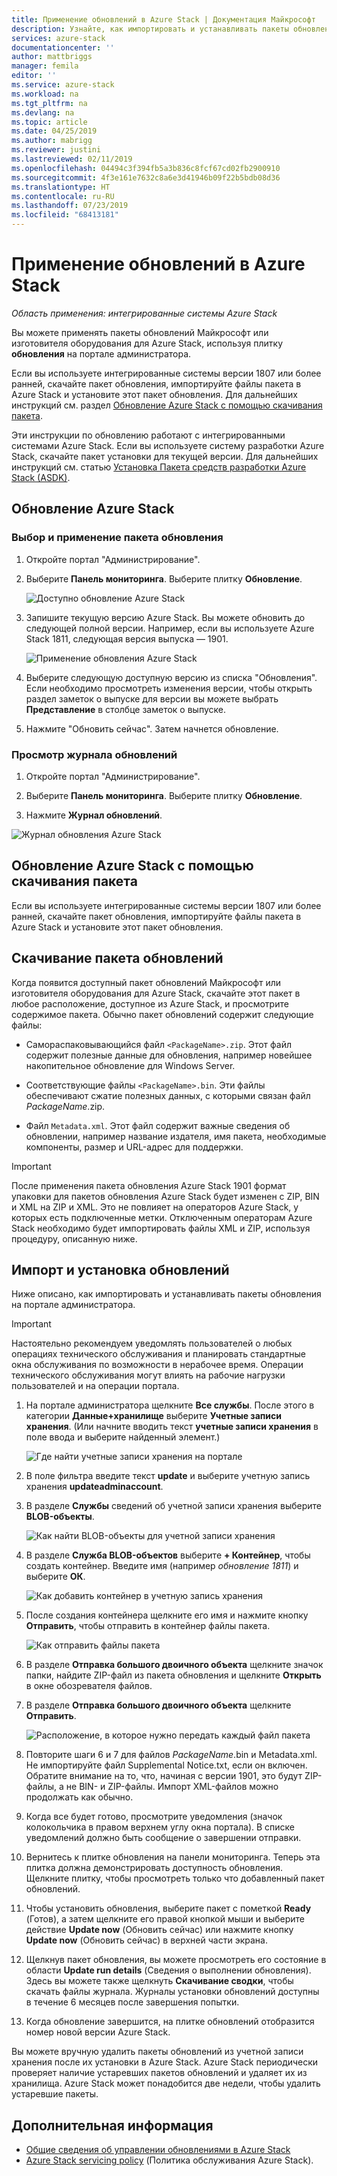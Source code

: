 ```yaml
---
title: Применение обновлений в Azure Stack | Документация Майкрософт
description: Узнайте, как импортировать и устанавливать пакеты обновлений Майкрософт для интегрированной системы Azure Stack.
services: azure-stack
documentationcenter: ''
author: mattbriggs
manager: femila
editor: ''
ms.service: azure-stack
ms.workload: na
ms.tgt_pltfrm: na
ms.devlang: na
ms.topic: article
ms.date: 04/25/2019
ms.author: mabrigg
ms.reviewer: justini
ms.lastreviewed: 02/11/2019
ms.openlocfilehash: 04494c3f394fb5a3b836c8fcf67cd02fb2900910
ms.sourcegitcommit: 4f3e161e7632c8a6e3d41946b09f22b5bdb08d36
ms.translationtype: HT
ms.contentlocale: ru-RU
ms.lasthandoff: 07/23/2019
ms.locfileid: "68413181"
---
```

# <a name="apply-updates-in-azure-stack"></a>Применение обновлений в Azure Stack

*Область применения: интегрированные системы Azure Stack*

Вы можете применять пакеты обновлений Майкрософт или изготовителя оборудования для Azure Stack, используя плитку **обновления** на портале администратора.

Если вы используете интегрированные системы версии 1807 или более ранней, скачайте пакет обновления, импортируйте файлы пакета в Azure Stack и установите этот пакет обновления. Для дальнейших инструкций см. раздел [Обновление Azure Stack с помощью скачивания пакета](#update-azure-stack-by-downloading-the-package).

Эти инструкции по обновлению работают с интегрированными системами Azure Stack. Если вы используете систему разработки Azure Stack, скачайте пакет установки для текущей версии. Для дальнейших инструкций см. статью [Установка Пакета средств разработки Azure Stack (ASDK)](../asdk/asdk-install.md).

## <a name="update-azure-stack"></a>Обновление Azure Stack

### <a name="select-and-apply-an-update-package"></a>Выбор и применение пакета обновления

1. Откройте портал "Администрирование".

2. Выберите **Панель мониторинга**. Выберите плитку **Обновление**.

    ![Доступно обновление Azure Stack](media/azure-stack-apply-updates/azure-stack-updates-1901-dashboard.png)

3. Запишите текущую версию Azure Stack. Вы можете обновить до следующей полной версии. Например, если вы используете Azure Stack 1811, следующая версия выпуска — 1901.

    ![Применение обновления Azure Stack](media/azure-stack-apply-updates/azure-stack-updates-1901-updateavailable.png)

4. Выберите следующую доступную версию из списка "Обновления". Если необходимо просмотреть изменения версии, чтобы открыть раздел заметок о выпуске для версии вы можете выбрать **Представление** в столбце заметок о выпуске.

5. Нажмите "Обновить сейчас". Затем начнется обновление.

### <a name="review-update-history"></a>Просмотр журнала обновлений

1. Откройте портал "Администрирование".

2. Выберите **Панель мониторинга**. Выберите плитку **Обновление**.

3. Нажмите **Журнал обновлений**.

![Журнал обновления Azure Stack](media/azure-stack-apply-updates/azure-stack-update-history.PNG)

## <a name="update-azure-stack-by-downloading-the-package"></a>Обновление Azure Stack с помощью скачивания пакета

Если вы используете интегрированные системы версии 1807 или более ранней, скачайте пакет обновления, импортируйте файлы пакета в Azure Stack и установите этот пакет обновления.

## <a name="download-the-update-package"></a>Скачивание пакета обновлений

Когда появится доступный пакет обновлений Майкрософт или изготовителя оборудования для Azure Stack, скачайте этот пакет в любое расположение, доступное из Azure Stack, и просмотрите содержимое пакета. Обычно пакет обновлений содержит следующие файлы:

- Самораспаковывающийся файл `<PackageName>.zip`. Этот файл содержит полезные данные для обновления, например новейшее накопительное обновление для Windows Server.

- Соответствующие файлы `<PackageName>.bin`. Эти файлы обеспечивают сжатие полезных данных, с которыми связан файл *PackageName*.zip.

- Файл `Metadata.xml`. Этот файл содержит важные сведения об обновлении, например название издателя, имя пакета, необходимые компоненты, размер и URL-адрес для поддержки.

> [!IMPORTANT]  
> После применения пакета обновления Azure Stack 1901 формат упаковки для пакетов обновления Azure Stack будет изменен с ZIP, BIN и XML на ZIP и XML. Это не повлияет на операторов Azure Stack, у которых есть подключенные метки. Отключенным операторам Azure Stack необходимо будет импортировать файлы XML и ZIP, используя процедуру, описанную ниже.

## <a name="import-and-install-updates"></a>Импорт и установка обновлений

Ниже описано, как импортировать и устанавливать пакеты обновления на портале администратора.

> [!IMPORTANT]  
> Настоятельно рекомендуем уведомлять пользователей о любых операциях технического обслуживания и планировать стандартные окна обслуживания по возможности в нерабочее время. Операции технического обслуживания могут влиять на рабочие нагрузки пользователей и на операции портала.

1. На портале администратора щелкните **Все службы**. После этого в категории **Данные+хранилище** выберите **Учетные записи хранения**. (Или начните вводить текст **учетные записи хранения** в поле ввода и выберите найденный элемент.)

    ![Где найти учетные записи хранения на портале](media/azure-stack-apply-updates/ApplyUpdates1.png)

2. В поле фильтра введите текст **update** и выберите учетную запись хранения **updateadminaccount**.

3. В разделе **Службы** сведений об учетной записи хранения выберите **BLOB-объекты**.
 
    ![Как найти BLOB-объекты для учетной записи хранения](media/azure-stack-apply-updates/ApplyUpdates3.png) 

4. В разделе **Служба BLOB-объектов** выберите **+ Контейнер**, чтобы создать контейнер. Введите имя (например *обновление 1811*) и выберите **ОК**.
 
     ![Как добавить контейнер в учетную запись хранения](media/azure-stack-apply-updates/ApplyUpdates4.png)

5. После создания контейнера щелкните его имя и нажмите кнопку **Отправить**, чтобы отправить в контейнер файлы пакета.
 
    ![Как отправить файлы пакета](media/azure-stack-apply-updates/ApplyUpdates5.png)

6. В разделе **Отправка большого двоичного объекта** щелкните значок папки, найдите ZIP-файл из пакета обновления и щелкните **Открыть** в окне обозревателя файлов.
  
7. В разделе **Отправка большого двоичного объекта** щелкните **Отправить**.
  
    ![Расположение, в которое нужно передать каждый файл пакета](media/azure-stack-apply-updates/ApplyUpdates6.png)

8. Повторите шаги 6 и 7 для файлов *PackageName*.bin и Metadata.xml. Не импортируйте файл Supplemental Notice.txt, если он включен. Обратите внимание на то, что, начиная с версии 1901, это будут ZIP-файлы, а не BIN- и ZIP-файлы. Импорт XML-файлов можно продолжать как обычно.

9. Когда все будет готово, просмотрите уведомления (значок колокольчика в правом верхнем углу окна портала). В списке уведомлений должно быть сообщение о завершении отправки.
10. Вернитесь к плитке обновления на панели мониторинга. Теперь эта плитка должна демонстрировать доступность обновления. Щелкните плитку, чтобы просмотреть только что добавленный пакет обновлений.
11. Чтобы установить обновления, выберите пакет с пометкой **Ready** (Готов), а затем щелкните его правой кнопкой мыши и выберите действие **Update now** (Обновить сейчас) или нажмите кнопку **Update now** (Обновить сейчас) в верхней части экрана.
12. Щелкнув пакет обновления, вы можете просмотреть его состояние в области **Update run details** (Сведения о выполнении обновления). Здесь вы можете также щелкнуть **Скачивание сводки**, чтобы скачать файлы журнала. Журналы установки обновлений доступны в течение 6 месяцев после завершения попытки. 
13. Когда обновление завершится, на плитке обновлений отобразится номер новой версии Azure Stack.

Вы можете вручную удалить пакеты обновлений из учетной записи хранения после их установки в Azure Stack. Azure Stack периодически проверяет наличие устаревших пакетов обновлений и удаляет их из хранилища. Azure Stack может понадобится две недели, чтобы удалить устаревшие пакеты.

## <a name="next-steps"></a>Дополнительная информация

- [Общие сведения об управлении обновлениями в Azure Stack](azure-stack-updates.md)
- [Azure Stack servicing policy](azure-stack-servicing-policy.md) (Политика обслуживания Azure Stack).
